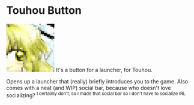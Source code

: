 # Touhou Button
![icon](https://github.com/a-soulspark/TouhouButton/blob/main/icon.png)
It's a button for a launcher, for Touhou.

Opens up a launcher that (really) briefly introduces you to the game.
Also comes with a neat (and WIP) social bar, because who doesn't love socializing?
<sup>I certainly don't, so I made that social bar so I don't have to socialize IRL</sup>